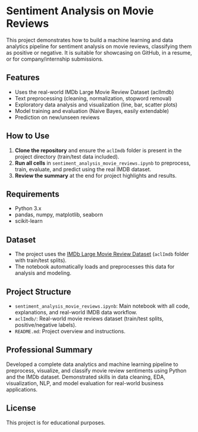 # Sentiment Analysis on Movie Reviews

This project demonstrates how to build a machine learning and data analytics pipeline for sentiment analysis on movie reviews, classifying them as positive or negative. It is suitable for showcasing on GitHub, in a resume, or for company/internship submissions.

## Features
- Uses the real-world IMDb Large Movie Review Dataset (aclImdb)
- Text preprocessing (cleaning, normalization, stopword removal)
- Exploratory data analysis and visualization (line, bar, scatter plots)
- Model training and evaluation (Naive Bayes, easily extendable)
- Prediction on new/unseen reviews

## How to Use
1. **Clone the repository** and ensure the `aclImdb` folder is present in the project directory (train/test data included).
2. **Run all cells** in `sentiment_analysis_movie_reviews.ipynb` to preprocess, train, evaluate, and predict using the real IMDB dataset.
3. **Review the summary** at the end for project highlights and results.

## Requirements
- Python 3.x
- pandas, numpy, matplotlib, seaborn
- scikit-learn

## Dataset
- The project uses the [IMDb Large Movie Review Dataset](https://ai.stanford.edu/~amaas/data/sentiment/) (`aclImdb` folder with train/test splits).
- The notebook automatically loads and preprocesses this data for analysis and modeling.

## Project Structure
- `sentiment_analysis_movie_reviews.ipynb`: Main notebook with all code, explanations, and real-world IMDB data workflow.
- `aclImdb/`: Real-world movie reviews dataset (train/test splits, positive/negative labels).
- `README.md`: Project overview and instructions.

## Professional Summary
Developed a complete data analytics and machine learning pipeline to preprocess, visualize, and classify movie review sentiments using Python and the IMDb dataset. Demonstrated skills in data cleaning, EDA, visualization, NLP, and model evaluation for real-world business applications.

## License
This project is for educational purposes.
